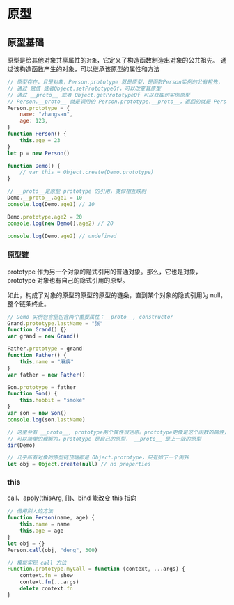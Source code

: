 # 原型

## 原型基础

原型是给其他对象共享属性的`对象`，它定义了构造函数制造出对象的公共祖先。
通过该构造函数产生的对象，可以继承该原型的属性和方法

```js
// 原型存在，且是对象，Person.prototype 就是原型，是函数Person实例的公有祖先，
// 通过 赋值 或者Object.setPrototypeOf，可以改变其原型
// 通过 __proto__ 或者 Object.getPrototypeOf 可以获取到实例原型
// Person.__proto__ 就是调用的 Person.prototype.__proto__，返回的就是 Person.prototype
Person.prototype = {
    name: "zhangsan",
    age: 123,
}
function Person() {
    this.age = 23
}
let p = new Person()
```

```js
function Demo() {
    // var this = Object.create(Demo.prototype)
}

// __proto__是原型 prototype 的引用，类似相互映射
Demo.__proto__.age1 = 10
console.log(Demo.age1) // 10

Demo.prototype.age2 = 20
console.log(new Demo().age2) // 20

console.log(Demo.age2) // undefined
```

### 原型链

prototype 作为另一个对象的隐式引用的普通对象。那么，它也是对象，prototype 对象也有自己的隐式引用的原型。

如此，构成了对象的原型的原型的原型的链条，直到某个对象的隐式引用为 null，整个链条终止。

```js
// Demo 实例包含里包含两个重要属性：__proto__, constructor
Grand.prototype.lastName = "张"
function Grand() {}
var grand = new Grand()

Father.prototype = grand
function Father() {
    this.name = "麻痹"
}
var father = new Father()

Son.prototype = father
function Son() {
    this.hobbit = "smoke"
}
var son = new Son()
console.log(son.lastName)

// 这里会有 __proto__, prototype两个属性很迷惑。prototype更像是这个函数的属性，而__proto__是产生这个函数的原型
// 可以简单的理解为，prototype 是自己的原型， __proto__ 是上一级的原型
dir(Demo)

// 几乎所有对象的原型链顶端都是 Object.prototype，只有如下一个例外
let obj = Object.create(null) // no properties
```

### this

call、apply(thisArg, [])、bind 能改变 this 指向

```js
// 借用别人的方法
function Person(name, age) {
    this.name = name
    this.age = age
}
let obj = {}
Person.call(obj, "deng", 300)

// 模拟实现 call 方法
Function.prototype.myCall = function (context, ...args) {
    context.fn = show
    context.fn(...args)
    delete context.fn
}
```
